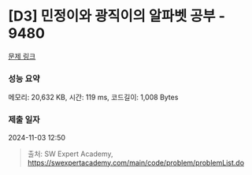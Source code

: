 # [D3] 민정이와 광직이의 알파벳 공부 - 9480 

[문제 링크](https://swexpertacademy.com/main/code/problem/problemDetail.do?contestProbId=AXAdrmW61ssDFAXq) 

### 성능 요약

메모리: 20,632 KB, 시간: 119 ms, 코드길이: 1,008 Bytes

### 제출 일자

2024-11-03 12:50



> 출처: SW Expert Academy, https://swexpertacademy.com/main/code/problem/problemList.do